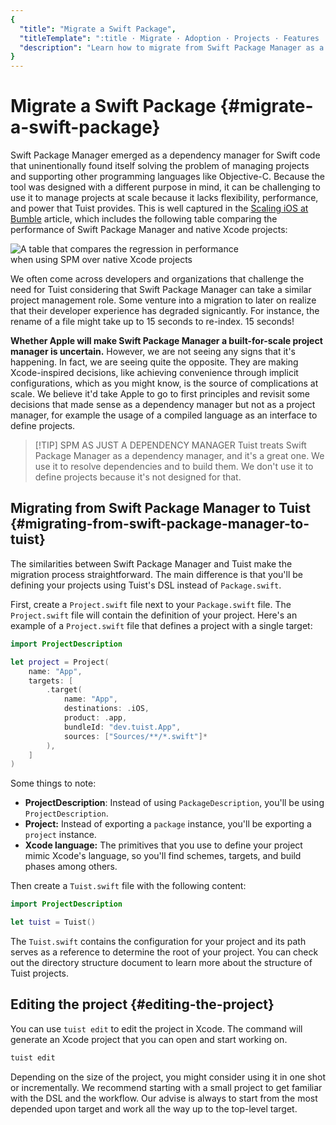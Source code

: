```yaml
---
{
  "title": "Migrate a Swift Package",
  "titleTemplate": ":title · Migrate · Adoption · Projects · Features · Guides · Tuist",
  "description": "Learn how to migrate from Swift Package Manager as a solution for managing your projects to Tuist projects."
}
---
```

# Migrate a Swift Package {#migrate-a-swift-package}

Swift Package Manager emerged as a dependency manager for Swift code that
uninentionally found itself solving the problem of managing projects and
supporting other programming languages like Objective-C. Because the tool was
designed with a different purpose in mind, it can be challenging to use it to
manage projects at scale because it lacks flexibility, performance, and power
that Tuist provides. This is well captured in the [Scaling iOS at
Bumble](https://medium.com/bumble-tech/scaling-ios-at-bumble-239e0fa009f2)
article, which includes the following table comparing the performance of Swift
Package Manager and native Xcode projects:

<img style="max-width: 400px;" alt="A table that compares the regression in performance when using SPM over native Xcode projects" src="/images/guides/start/migrate/performance-table.webp">

We often come across developers and organizations that challenge the need for
Tuist considering that Swift Package Manager can take a similar project
management role. Some venture into a migration to later on realize that their
developer experience has degraded signicantly. For instance, the rename of a
file might take up to 15 seconds to re-index. 15 seconds!

**Whether Apple will make Swift Package Manager a built-for-scale project
manager is uncertain.** However, we are not seeing any signs that it's
happening. In fact, we are seeing quite the opposite. They are making
Xcode-inspired decisions, like achieving convenience through implicit
configurations, which
<LocalizedLink href="/guides/features/projects/cost-of-convenience">as you might
know,</LocalizedLink> is the source of complications at scale. We believe it'd
take Apple to go to first principles and revisit some decisions that made sense
as a dependency manager but not as a project manager, for example the usage of a
compiled language as an interface to define projects.

> [!TIP] SPM AS JUST A DEPENDENCY MANAGER Tuist treats Swift Package Manager as
> a dependency manager, and it's a great one. We use it to resolve dependencies
> and to build them. We don't use it to define projects because it's not
> designed for that.

## Migrating from Swift Package Manager to Tuist {#migrating-from-swift-package-manager-to-tuist}

The similarities between Swift Package Manager and Tuist make the migration
process straightforward. The main difference is that you'll be defining your
projects using Tuist's DSL instead of `Package.swift`.

First, create a `Project.swift` file next to your `Package.swift` file. The
`Project.swift` file will contain the definition of your project. Here's an
example of a `Project.swift` file that defines a project with a single target:

```swift
import ProjectDescription

let project = Project(
    name: "App",
    targets: [
        .target(
            name: "App",
            destinations: .iOS,
            product: .app,
            bundleId: "dev.tuist.App",
            sources: ["Sources/**/*.swift"]*
        ),
    ]
)
```

Some things to note:

- **ProjectDescription**: Instead of using `PackageDescription`, you'll be using
  `ProjectDescription`.
- **Project:** Instead of exporting a `package` instance, you'll be exporting a
  `project` instance.
- **Xcode language:** The primitives that you use to define your project mimic
  Xcode's language, so you'll find schemes, targets, and build phases among
  others.

Then create a `Tuist.swift` file with the following content:

```swift
import ProjectDescription

let tuist = Tuist()
```

The `Tuist.swift` contains the configuration for your project and its path
serves as a reference to determine the root of your project. You can check out
the
<LocalizedLink href="/guides/features/projects/directory-structure">directory
structure</LocalizedLink> document to learn more about the structure of Tuist
projects.

## Editing the project {#editing-the-project}

You can use <LocalizedLink href="/guides/features/projects/editing">`tuist
edit`</LocalizedLink> to edit the project in Xcode. The command will generate an
Xcode project that you can open and start working on.

```bash
tuist edit
```

Depending on the size of the project, you might consider using it in one shot or
incrementally. We recommend starting with a small project to get familiar with
the DSL and the workflow. Our advise is always to start from the most depended
upon target and work all the way up to the top-level target.
